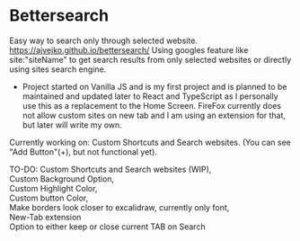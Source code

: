 # Bettersearch
Easy way to search only through selected website. https://ajvejko.github.io/bettersearch/
Using googles feature like site:"siteName" to get search results from only selected websites or directly using sites search engine.

- Project started on Vanilla JS and is my first project and is planned to be maintained and updated later to React and TypeScript as I personally use this as a replacement to the Home Screen. FireFox currently does not allow custom sites on new tab and I am using an extension for that, but later will write my own.

Currently working on:
Custom Shortcuts and Search websites. (You can see "Add Button"(+), but not functional yet).

TO-DO:
Custom Shortcuts and Search websites (WIP), <br />
Custom Background Option, <br />
Custom Highlight Color, <br />
Custom button Color, <br />
Make borders look closer to excalidraw, currently only font, <br />
New-Tab extension <br />
Option to either keep or close current TAB on Search <br />

